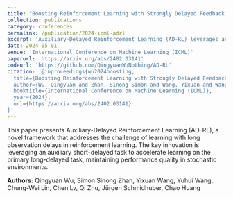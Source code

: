 ```yaml
---
title: "Boosting Reinforcement Learning with Strongly Delayed Feedback Through Auxiliary Short Delays"
collection: publications
category: conferences
permalink: /publication/2024-icml-adrl
excerpt: 'Auxiliary-Delayed Reinforcement Learning (AD-RL) leverages an auxiliary short-delayed task to accelerate the learning on a strongly delayed task without compromising the performance in stochastic environments.'
date: 2024-05-01
venue: 'International Conference on Machine Learning (ICML)'
paperurl: 'https://arxiv.org/abs/2402.03141'
codeurl: 'https://github.com/QingyuanWuNothing/AD-RL'
citation: '@inproceedings{wu2024boosting,
  title={Boosting Reinforcement Learning with Strongly Delayed Feedback Through Auxiliary Short Delays},
  author={Wu, Qingyuan and Zhan, Sinong Simon and Wang, Yixuan and Wang, Yuhui and Lin, Chung-Wei and Lv, Chen and Zhu, Qi and Schmidhuber, Jürgen and Huang, Chao},
  booktitle={International Conference on Machine Learning (ICML)},
  year={2024},
  url={https://arxiv.org/abs/2402.03141}
}'
---
```


This paper presents Auxiliary-Delayed Reinforcement Learning (AD-RL), a novel framework that addresses the challenge of learning with long observation delays in reinforcement learning. The key innovation is leveraging an auxiliary short-delayed task to accelerate learning on the primary long-delayed task, maintaining performance quality in stochastic environments.



**Authors:** Qingyuan Wu, Simon Sinong Zhan, Yixuan Wang, Yuhui Wang, Chung-Wei Lin, Chen Lv, Qi Zhu, Jürgen Schmidhuber, Chao Huang